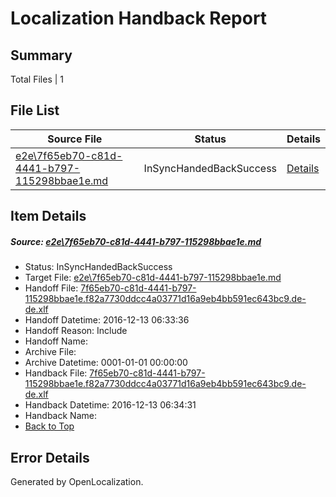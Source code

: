 # <a name='report-top'></a> Localization Handback Report

## Summary
 Total Files | 1

## File List
 Source File | Status | Details 
 ----------- | ------ | ------- 
 [e2e\7f65eb70-c81d-4441-b797-115298bbae1e.md](https://github.com/OpenLocalizationTestOrg/ol-test0/blob/080193ffaa8942b5a851167106cb35b596f8168b/e2e/7f65eb70-c81d-4441-b797-115298bbae1e.md) | InSyncHandedBackSuccess | [Details](#cb2c9f79957111d3c989dafcc88f5d2df7fc45461)

## Item Details
##### <a name='cb2c9f79957111d3c989dafcc88f5d2df7fc45461'></a> Source: [e2e\7f65eb70-c81d-4441-b797-115298bbae1e.md](https://github.com/OpenLocalizationTestOrg/ol-test0/blob/080193ffaa8942b5a851167106cb35b596f8168b/e2e/7f65eb70-c81d-4441-b797-115298bbae1e.md)
* Status: InSyncHandedBackSuccess
* Target File: [e2e\7f65eb70-c81d-4441-b797-115298bbae1e.md](https://github.com/OpenLocalizationTestOrg/ol-test0-dede/blob/cc13f936e52272648017095844ea2226a334dc35/e2e/7f65eb70-c81d-4441-b797-115298bbae1e.md)
* Handoff File: [7f65eb70-c81d-4441-b797-115298bbae1e.f82a7730ddcc4a03771d16a9eb4bb591ec643bc9.de-de.xlf](https://github.com/OpenLocalizationTestOrg/ol-test0-handoff/blob/b29e8b125a4adadfc7be9bc152732eee12538045/ol-handoff/OpenLocalizationTestOrg/ol-test0-dede/qimu/ht/7f65eb70-c81d-4441-b797-115298bbae1e.f82a7730ddcc4a03771d16a9eb4bb591ec643bc9.de-de.xlf)
* Handoff Datetime: 2016-12-13 06:33:36
* Handoff Reason: Include
* Handoff Name: 
* Archive File: 
* Archive Datetime: 0001-01-01 00:00:00
* Handback File: [7f65eb70-c81d-4441-b797-115298bbae1e.f82a7730ddcc4a03771d16a9eb4bb591ec643bc9.de-de.xlf](https://github.com/OpenLocalizationTestOrg/ol-test0-handback/blob/102b7351e3071e93bfe8196d75c741c3bc6b51ae/ol-handback/OpenLocalizationTestOrg/ol-test0-dede/qimu/ht/7f65eb70-c81d-4441-b797-115298bbae1e.f82a7730ddcc4a03771d16a9eb4bb591ec643bc9.de-de.xlf)
* Handback Datetime: 2016-12-13 06:34:31
* Handback Name: 
* [Back to Top](#report-top)


## Error Details

Generated by OpenLocalization.
